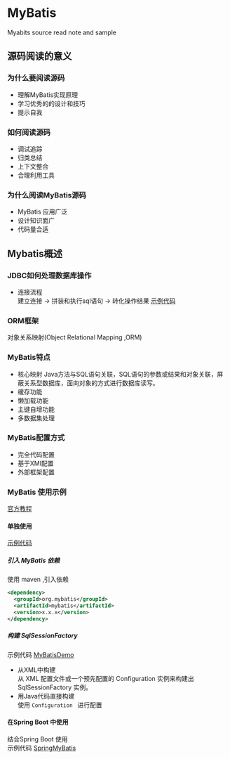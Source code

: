 # MyBatis
Myabits  source read note and sample

## 源码阅读的意义
### 为什么要阅读源码
- 理解MyBatis实现原理
- 学习优秀的的设计和技巧
- 提示自我

### 如何阅读源码
- 调试追踪
- 归类总结
- 上下文整合
- 合理利用工具

### 为什么阅读MyBatis源码
- MyBatis 应用广泛
- 设计知识面广
- 代码量合适

## Mybatis概述
### JDBC如何处理数据库操作
- 连接流程  
建立连接  → 拼装和执行sql语句 → 转化操作结果
  [示例代码](JDBCDemo)
### ORM框架
对象关系映射(Object Relational Mapping ,ORM)

### MyBatis特点
- 核心映射
  Java方法与SQL语句关联，SQL语句的参数或结果和对象关联，屏蔽关系型数据库，面向对象的方式进行数据库读写。
- 缓存功能
- 懒加载功能
- 主键自增功能
- 多数据集处理

### MyBatis配置方式
- 完全代码配置
- 基于XMl配置
- 外部框架配置

### MyBatis 使用示例
[官方教程](https://mybatis.org/mybatis-3/zh/getting-started.html)
#### 单独使用
[示例代码](MyBatisDemo)
##### 引入 MyBatis 依赖
使用 maven ,引入依赖
```xml
<dependency>
  <groupId>org.mybatis</groupId>
  <artifactId>mybatis</artifactId>
  <version>x.x.x</version>
</dependency>
```
##### 构建  SqlSessionFactory
示例代码 [MyBatisDemo](MyBatisDemo)
- 从XML中构建  
  从 XML 配置文件或一个预先配置的 Configuration 实例来构建出 SqlSessionFactory 实例。
- 用Java代码直接构建  
  使用 ```Configuration ``` 进行配置
  
#### 在Spring Boot 中使用
结合Spring Boot 使用  
示例代码 [SpringMyBatis](SpringMyBatis)
